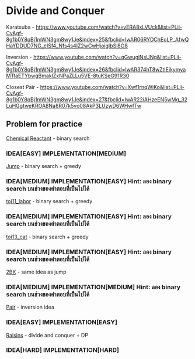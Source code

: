 # Divide and Conquer

Karatsuba - https://www.youtube.com/watch?v=vERA8xLVUck&list=PLii-CvAgf-8g1b0Y8qBj1mWN3gm8wy1Je&index=25&fbclid=IwAR06RYDChEoLP_AfwQHaYDDUD7NG_eISf4_Nfs4s4IZ2wCwHjoigIbSl8O8

Inversion - https://www.youtube.com/watch?v=qGwugiNsUNg&list=PLii-CvAgf-8g1b0Y8qBj1mWN3gm8wy1Je&index=26&fbclid=IwAR374hT8wZtIEikymyaMTtaETYbwgBmaklZxNPaZLLu5VE-8tuKSeG91R30

Closest Pair - https://www.youtube.com/watch?v=Xwf1rnqWiKo&list=PLii-CvAgf-8g1b0Y8qBj1mWN3gm8wy1Je&index=27&fbclid=IwAR22iAHzeEN5wMg_32LuHGgtweKROA8Na8R07k5vo08AkP3LUzwD6WHwfTw

## Problem for practice

[Chemical Reactant](https://programming.in.th/task/rev2_problem.php?pid=1050) - binary search
### IDEA[EASY] IMPLEMENTATION[MEDIUM]

[Jump](https://programming.in.th/task/rev2_problem.php?pid=1107) - binary search + greedy
### IDEA[MEDIUM] IMPLEMENTATION[EASY] Hint: ลอง binary search บนช่วงของคำตอบที่เป็นไปได้

[toi11_labor](https://www.proprog.ml/tasks/toi11_labor/descs/6787) - binary search + greedy
### IDEA[MEDIUM] IMPLEMENTATION[EASY] Hint: ลอง binary search บนช่วงของคำตอบที่เป็นไปได้

[toi13_cat](https://www.proprog.ml/tasks/toi13_cat/descs/12575) - binary search + greedy
### IDEA[MEDIUM] IMPLEMENTATION[EASY] Hint: ลอง binary search บนช่วงของคำตอบที่เป็นไปได้

[2BK](https://programming.in.th/task/rev2_problem.php?pid=1149) - same idea as jump
### IDEA[MEDIUM] IMPLEMENTATION[MEDIUM] Hint: ลอง binary search บนช่วงของคำตอบที่เป็นไปได้

[Pair](https://programming.in.th/task/rev2_problem.php?pid=1109) - inversion idea
### IDEA[EASY] IMPLEMENTATION[EASY]

[Raisins](https://programming.in.th/task/rev2_problem.php?pid=2034) - divide and conquer + DP
### IDEA[HARD] IMPLEMENTATION[HARD]


